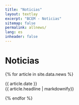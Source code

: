 ```yaml
---
title: "Noticias"
layout: textlay
excerpt: "BCEM - Noticias"
sitemap: false
permalink: allnews/
lang: es
inheader: false
---
```


# Noticias

{% for article in site.data.news %}
<p>{{ article.date }} <br> {{ article.headline | markdownify}}</p>
{% endfor %}

